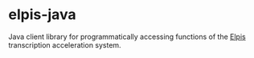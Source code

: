 # elpis-java

Java client library for programmatically accessing functions of the
[Elpis](https://elpis.net.au/) transcription acceleration system. 


